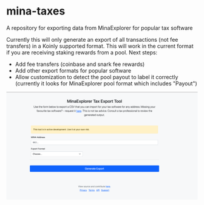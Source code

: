 # mina-taxes
A repository for exporting data from MinaExplorer for popular tax software

Currently this will only generate an export of all transactions (not fee transfers) in a Koinly supported format. This will work in the current format if you are receiving staking rewards from a pool. Next steps:

* Add fee transfers (coinbase and snark fee rewards)
* Add other export formats for popular software
* Allow customization to detect the pool payout to label it correctly (currently it looks for MinaExplorer pool format which includes "Payout")

![MinaExplorer tax exporting](splash.png)
